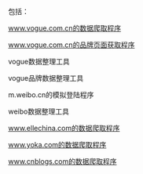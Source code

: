 包括：

www.vogue.com.cn的数据爬取程序

www.vogue.com.cn的品牌页面获取程序

vogue数据整理工具

vogue品牌数据整理工具

m.weibo.cn的模拟登陆程序

weibo数据整理工具


www.ellechina.com的数据爬取程序

www.yoka.com的数据爬取程序

www.cnblogs.com的数据爬取程序